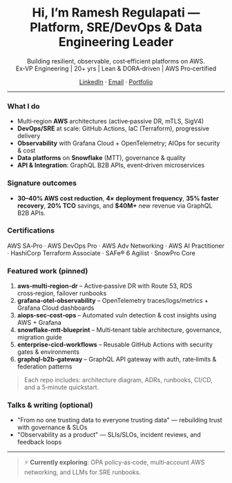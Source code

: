 <!-- Header banner (optional): add an image in ./assets and link here -->


<h1 align="center">Hi, I’m Ramesh Regulapati — Platform, SRE/DevOps & Data Engineering Leader</h1>


<p align="center">
Building resilient, observable, cost‑efficient platforms on AWS. <br/>
Ex‑VP Engineering | 20+ yrs | Lean & DORA‑driven | AWS Pro‑certified
</p>


<p align="center">
<a href="https://www.linkedin.com/in/rameshregulapati">LinkedIn</a> ·
<a href="mailto:your.email@example.com">Email</a> ·
<a href="https://ramesh‑portfolio.example.com">Portfolio</a>
</p>


---


### What I do
- Multi‑region **AWS** architectures (active‑passive DR, mTLS, SigV4)
- **DevOps/SRE** at scale: GitHub Actions, IaC (Terraform), progressive delivery
- **Observability** with Grafana Cloud + OpenTelemetry; AIOps for security & cost
- **Data platforms** on **Snowflake** (MTT), governance & quality
- **API & Integration**: GraphQL B2B APIs, event‑driven microservices


### Signature outcomes
- **30–40% AWS cost reduction**, **4× deployment frequency**, **35% faster recovery**, **20% TCO** savings, and **$40M+** new revenue via GraphQL B2B APIs.


### Certifications
AWS SA‑Pro · AWS DevOps Pro · AWS Adv Networking · AWS AI Practitioner · HashiCorp Terraform Associate · SAFe® 6 Agilist · SnowPro Core


### Featured work (pinned)
1. **aws‑multi‑region‑dr** – Active‑passive DR with Route 53, RDS cross‑region, failover runbooks
2. **grafana‑otel‑observability** – OpenTelemetry traces/logs/metrics + Grafana Cloud dashboards
3. **aiops‑sec‑cost‑ops** – Automated vuln detection & cost insights using AWS + Grafana
4. **snowflake‑mtt‑blueprint** – Multi‑tenant table architecture, governance, migration guide
5. **enterprise‑cicd‑workflows** – Reusable GitHub Actions with security gates & environments
6. **graphql‑b2b‑gateway** – GraphQL API gateway with auth, rate‑limits & federation patterns


> Each repo includes: architecture diagram, ADRs, runbooks, CI/CD, and a 5‑minute quickstart.


### Talks & writing (optional)
- "From no one trusting data to everyone trusting data" — rebuilding trust with governance & SLOs
- "Observability as a product" — SLIs/SLOs, incident reviews, and feedback loops


---


> ⚡ **Currently exploring**: OPA policy‑as‑code, multi‑account AWS networking, and LLMs for SRE runbooks.
